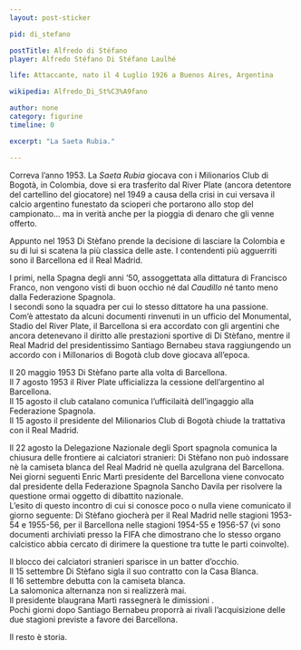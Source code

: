 ```yaml
---
layout: post-sticker

pid: di_stefano

postTitle: Alfredo di Stéfano
player: Alfredo Stéfano Di Stéfano Laulhé

life: Attaccante, nato il 4 Luglio 1926 a Buenos Aires, Argentina

wikipedia: Alfredo_Di_St%C3%A9fano

author: none
category: figurine
timeline: 0

excerpt: "La Saeta Rubia."

---
```

Correva l’anno 1953. La _Saeta Rubia_ giocava con i Milionarios Club di Bogotà, in Colombia, dove si era trasferito dal River Plate (ancora detentore del cartellino del giocatore) nel 1949 a causa della crisi in cui versava il calcio argentino funestato da scioperi che portarono allo stop del campionato… ma in verità anche per la pioggia di denaro che gli venne offerto.

Appunto nel 1953 Di Stèfano prende la decisione di lasciare la Colombia e su di lui si scatena la più classica delle aste. I contendenti più agguerriti sono il Barcellona ed il Real Madrid.

I primi, nella Spagna degli anni ’50, assoggettata alla dittatura di Francisco Franco, non vengono visti di buon occhio né dal _Caudillo_ né tanto meno dalla Federazione Spagnola.<br/>
I secondi sono la squadra per cui lo stesso dittatore ha una passione.<br/>
Com’è attestato da alcuni documenti rinvenuti in un ufficio del Monumental, Stadio del River Plate, il Barcellona si era accordato con gli argentini che ancora detenevano il diritto alle prestazioni sportive di Di Stèfano, mentre il Real Madrid del presidentissimo Santiago Bernabeu stava raggiungendo un accordo con i Millonarios di Bogotà club dove giocava all’epoca.

Il 20 maggio 1953 Di Stèfano parte alla volta di Barcellona.<br/>
Il 7 agosto 1953 il River Plate ufficializza la cessione dell’argentino al Barcellona.<br/>
Il 15 agosto il club catalano comunica l’ufficilaità dell’ingaggio alla Federazione Spagnola.<br/>
Il 15 agosto il presidente del Milionarios Club di Bogotà chiude la trattativa con il Real Madrid.

Il 22 agosto la Delegazione Nazionale degli Sport spagnola comunica la chiusura delle frontiere ai calciatori stranieri: Di Stèfano non può indossare nè la camiseta blanca del Real Madrid nè quella azulgrana del Barcellona.<br/>
Nei giorni seguenti Enric Martì presidente del Barcellona viene convocato dal presidente della Federazione Spagnola Sancho Davila per risolvere la questione ormai oggetto di dibattito nazionale.<br/>
L’esito di questo incontro di cui si conosce poco o nulla viene comunicato il giorno seguente: Di Stèfano giocherà per il Real Madrid nelle stagioni 1953-54 e 1955-56, per il Barcellona nelle stagioni 1954-55 e 1956-57 (vi sono documenti archiviati presso la FIFA che dimostrano che lo stesso organo calcistico abbia cercato di dirimere la questione tra tutte le parti coinvolte).

Il blocco dei calciatori stranieri sparisce in un batter d’occhio.<br/>
Il 15 settembre Di Stèfano sigla il suo contratto con la Casa Blanca.<br/>
Il 16 settembre debutta con la camiseta blanca.<br/>
La salomonica alternanza non si realizzerà mai.<br/>
Il presidente blaugrana Martì rassegnerà le dimissioni .<br/>
Pochi giorni dopo Santiago Bernabeu proporrà ai rivali l’acquisizione delle due stagioni previste a favore dei Barcellona.<br/>

Il resto è storia.
